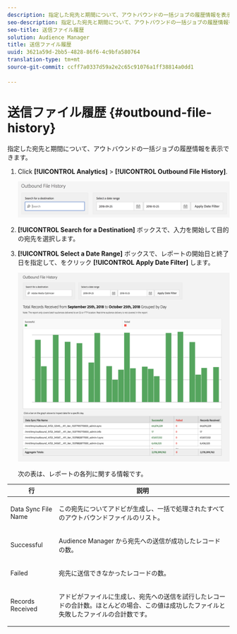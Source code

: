 ```yaml
---
description: 指定した宛先と期間について、アウトバウンドの一括ジョブの履歴情報を表示できます。
seo-description: 指定した宛先と期間について、アウトバウンドの一括ジョブの履歴情報を表示できます。
seo-title: 送信ファイル履歴
solution: Audience Manager
title: 送信ファイル履歴
uuid: 3621a59d-2bb5-4828-86f6-4c9bfa580764
translation-type: tm+mt
source-git-commit: ccff7a0337d59a2e2c65c91076a1ff38814a0dd1

---
```



# 送信ファイル履歴 {#outbound-file-history}

指定した宛先と期間について、アウトバウンドの一括ジョブの履歴情報を表示できます。

<!-- 

t_reports_outbound_history.xml

 -->

1. Click **[!UICONTROL Analytics]** &gt; **[!UICONTROL Outbound File History]**.

   ![手順の結果](assets/outbound_history.png)

1. **[!UICONTROL Search for a Destination]** ボックスで、入力を開始して目的の宛先を選択します。
1. **[!UICONTROL Select a Date Range]** ボックスで、レポートの開始日と終了日を指定して、をクリック **[!UICONTROL Apply Date Filter]** します。

   ![手順の結果](assets/outbound_history_stats.png)

   次の表は、レポートの各列に関する情報です。

<table id="table_93076D46AC50411395E72B9B987E99BE"> 
 <thead> 
  <tr> 
   <th colname="col1" class="entry"> 行 </th> 
   <th colname="col2" class="entry"> 説明 </th> 
  </tr> 
 </thead>
 <tbody> 
  <tr> 
   <td colname="col1"> Data Sync File Name </td> 
   <td colname="col2"> <p>この宛先について<span class="keyword">アドビ</span>が生成し、一括で処理されたすべてのアウトバウンドファイルのリスト。 </p> </td> 
  </tr> 
  <tr> 
   <td colname="col1"> Successful </td> 
   <td colname="col2"> <p><span class="keyword">Audience Manager</span> から宛先への送信が成功したレコードの数。 </p> </td> 
  </tr> 
  <tr> 
   <td colname="col1"> Failed </td> 
   <td colname="col2"> <p>宛先に送信できなかったレコードの数。 </p> </td> 
  </tr> 
  <tr> 
   <td colname="col1"> Records Received </td> 
   <td colname="col2"> <p><span class="keyword">アドビ</span>がファイルに生成し、宛先への送信を試行したレコードの合計数。ほとんどの場合、この値は成功したファイルと失敗したファイルの合計数です。 </p> </td> 
  </tr> 
 </tbody> 
</table>
